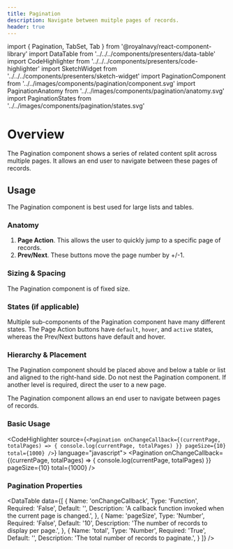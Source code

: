 ```yaml
---
title: Pagination
description: Navigate between muitple pages of records.
header: true
---
```


import { Pagination, TabSet, Tab } from '@royalnavy/react-component-library'
import DataTable from '../../../components/presenters/data-table'
import CodeHighlighter from '../../../components/presenters/code-highlighter'
import SketchWidget from '../../../components/presenters/sketch-widget'
import PaginationComponent from '../../images/components/pagination/component.svg'
import PaginationAnatomy from '../../images/components/pagination/anatomy.svg'
import PaginationStates from '../../images/components/pagination/states.svg'

# Overview

The Pagination component shows a series of related content split across multiple pages. It allows an end user to navigate between these pages of records.
<PaginationComponent />

## Usage
The Pagination component is best used for large lists and tables.

<TabSet>

<Tab title="Design">

<SketchWidget name="Pagination" href="/standards-toolkit.sketch" />

### Anatomy
<PaginationAnatomy />

1. **Page Action**. This allows the user to quickly jump to a specific page of records.
2. **Prev/Next**. These buttons move the page number by +/-1.


### Sizing & Spacing
The Pagination component is of fixed size. 

### States (if applicable) 
<PaginationStates />

Multiple sub-components of the Pagination component have many different states. The Page Action buttons have `default`, `hover`, and `active` states, whereas the Prev/Next buttons have default and hover.

### Hierarchy & Placement
The Pagination component should be placed above and below a table or list and aligned to the right-hand side. Do not nest the Pagination component. If another level is required, direct the user to a new page.

</Tab>

<Tab title="Develop">
The Pagination component allows an end user to navigate between pages of records.

### Basic Usage
<CodeHighlighter source={`<Pagination
  onChangeCallback={(currentPage, totalPages) => {
    console.log(currentPage, totalPages)
  }}
  pageSize={10}
  total={1000}
/>`} language="javascript">
  <Pagination
    onChangeCallback={(currentPage, totalPages) => {
      console.log(currentPage, totalPages)
    }}
    pageSize={10}
    total={1000}
  />
</CodeHighlighter>

### Pagination Properties
<DataTable data={[
  {
    Name: 'onChangeCallback',
    Type: 'Function<any>',
    Required: 'False',
    Default: '',
    Description: 'A callback function invoked when the current page is changed.',
  },
  {
    Name: 'pageSize',
    Type: 'Number',
    Required: 'False',
    Default: '10',
    Description: 'The number of records to display per page.',
  },
  {
    Name: 'total',
    Type: 'Number',
    Required: 'True',
    Default: '',
    Description: 'The total number of records to paginate.',
  }
]} />

</Tab>
</TabSet>
